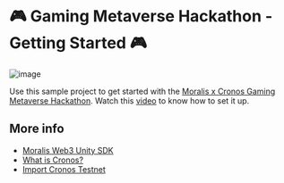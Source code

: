 # 🎮 Gaming Metaverse Hackathon - Getting Started 🎮
![image](https://user-images.githubusercontent.com/99496843/184018280-8b0a7fdb-e65a-49ce-85ca-65dbef86f1fa.png)

Use this sample project to get started with the [Moralis x Cronos Gaming Metaverse Hackathon](https://moralis.io/cronos-hackathon/). Watch this [video]() to know how to set it up.

## More info
* [Moralis Web3 Unity SDK](https://github.com/MoralisWeb3/web3-unity-sdk)
* [What is Cronos?](https://www.youtube.com/watch?v=TE7Pkx_z5m4)
* [Import Cronos Testnet](https://www.youtube.com/watch?v=WywvDJweQCw&t=2s)
